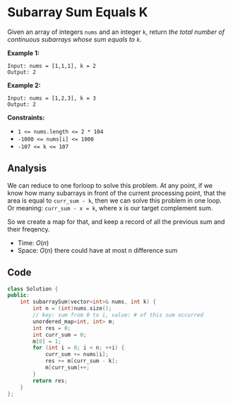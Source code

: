 # Subarray Sum Equals K

Given an array of integers `nums` and an integer `k`, return *the total number of continuous subarrays whose sum equals to `k`*.

 

**Example 1:**

```
Input: nums = [1,1,1], k = 2
Output: 2
```

**Example 2:**

```
Input: nums = [1,2,3], k = 3
Output: 2
```

 

**Constraints:**

- `1 <= nums.length <= 2 * 104`
- `-1000 <= nums[i] <= 1000`
- `-107 <= k <= 107`

## Analysis

We can reduce to one forloop to solve this problem. At any point, if we know how many subarrays in front of the current processing point, that the area is equal to `curr_sum - k`, then we can solve this problem in one loop. Or meaning: `curr_sum - x = k`, where x is our target complement sum.

So we create a map for that, and keep a record of all the previous sum and their freqency.

* Time: $O(n)$
* Space: $O(n)$ there could have at most n difference sum

## Code

```c++
class Solution {
public:
    int subarraySum(vector<int>& nums, int k) {
        int n = (int)nums.size();
        // key: sum from 0 to i, value: # of this sum occurred
        unordered_map<int, int> m;
        int res = 0;
        int curr_sum = 0;
        m[0] = 1;
        for (int i = 0; i < n; ++i) {
            curr_sum += nums[i];
            res += m[curr_sum - k];
            m[curr_sum]++;
        }
        return res;
    }
};

```

